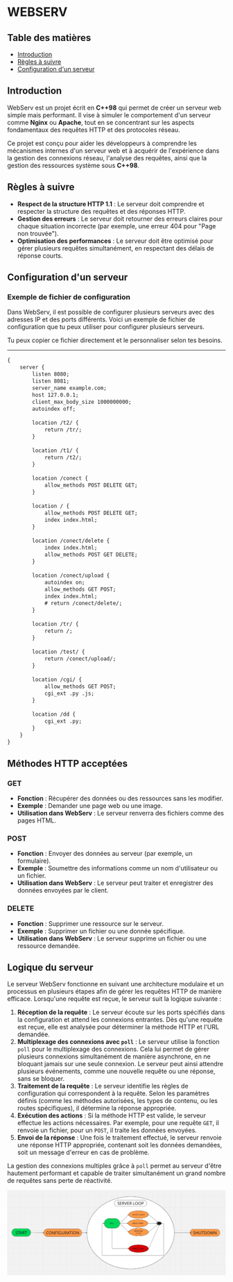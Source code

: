 # WEBSERV

## Table des matières
- [Introduction](#introduction)
- [Règles à suivre](#règles-à-suivre)
- [Configuration d'un serveur](#configuration-dun-serveur)

## Introduction

WebServ est un projet écrit en **C++98** qui permet de créer un serveur web simple mais performant. Il vise à simuler le comportement d'un serveur comme **Nginx** ou **Apache**, tout en se concentrant sur les aspects fondamentaux des requêtes HTTP et des protocoles réseau.

Ce projet est conçu pour aider les développeurs à comprendre les mécanismes internes d'un serveur web et à acquérir de l'expérience dans la gestion des connexions réseau, l'analyse des requêtes, ainsi que la gestion des ressources système sous **C++98**.

## Règles à suivre

- **Respect de la structure HTTP 1.1** : Le serveur doit comprendre et respecter la structure des requêtes et des réponses HTTP.
- **Gestion des erreurs** : Le serveur doit retourner des erreurs claires pour chaque situation incorrecte (par exemple, une erreur 404 pour "Page non trouvée").
- **Optimisation des performances** : Le serveur doit être optimisé pour gérer plusieurs requêtes simultanément, en respectant des délais de réponse courts.


## Configuration d'un serveur

### Exemple de fichier de configuration

Dans WebServ, il est possible de configurer plusieurs serveurs avec des adresses IP et des ports différents. Voici un exemple de fichier de configuration que tu peux utiliser pour configurer plusieurs serveurs.

Tu peux copier ce fichier directement et le personnaliser selon tes besoins.

---

```text
{
	server {
		listen 8080;
		listen 8081;
		server_name example.com;
		host 127.0.0.1;
		client_max_body_size 1000000000;
		autoindex off;

		location /t2/ {
			return /tr/;
		}

		location /t1/ {
			return /t2/;
		}

		location /conect {
			allow_methods POST DELETE GET;
		}

		location / {
			allow_methods POST DELETE GET;
			index index.html;
		}

		location /conect/delete {
			index index.html;
			allow_methods POST GET DELETE;
		}

		location /conect/upload {
			autoindex on;
			allow_methods GET POST;
			index index.html;
			# return /conect/delete/;
		}

		location /tr/ {
			return /;
		}

		location /test/ {
			return /conect/upload/;
		}

		location /cgi/ {
			allow_methods GET POST;
			cgi_ext .py .js;
		}

		location /dd {
			cgi_ext .py;
		}
	}
}

```

## Méthodes HTTP acceptées

### GET
- **Fonction** : Récupérer des données ou des ressources sans les modifier.
- **Exemple** : Demander une page web ou une image.
- **Utilisation dans WebServ** : Le serveur renverra des fichiers comme des pages HTML.

### POST
- **Fonction** : Envoyer des données au serveur (par exemple, un formulaire).
- **Exemple** : Soumettre des informations comme un nom d'utilisateur ou un fichier.
- **Utilisation dans WebServ** : Le serveur peut traiter et enregistrer des données envoyées par le client.

### DELETE
- **Fonction** : Supprimer une ressource sur le serveur.
- **Exemple** : Supprimer un fichier ou une donnée spécifique.
- **Utilisation dans WebServ** : Le serveur supprime un fichier ou une ressource demandée.

## Logique du serveur

Le serveur WebServ fonctionne en suivant une architecture modulaire et un processus en plusieurs étapes afin de gérer les requêtes HTTP de manière efficace. Lorsqu'une requête est reçue, le serveur suit la logique suivante :

1. **Réception de la requête** : Le serveur écoute sur les ports spécifiés dans la configuration et attend les connexions entrantes. Dès qu'une requête est reçue, elle est analysée pour déterminer la méthode HTTP et l'URL demandée.
2. **Multiplexage des connexions avec `poll`** : Le serveur utilise la fonction `poll` pour le multiplexage des connexions. Cela lui permet de gérer plusieurs connexions simultanément de manière asynchrone, en ne bloquant jamais sur une seule connexion. Le serveur peut ainsi attendre plusieurs événements, comme une nouvelle requête ou une réponse, sans se bloquer.
3. **Traitement de la requête** : Le serveur identifie les règles de configuration qui correspondent à la requête. Selon les paramètres définis (comme les méthodes autorisées, les types de contenu, ou les routes spécifiques), il détermine la réponse appropriée.
4. **Exécution des actions** : Si la méthode HTTP est valide, le serveur effectue les actions nécessaires. Par exemple, pour une requête `GET`, il renvoie un fichier, pour un `POST`, il traite les données envoyées.
5. **Envoi de la réponse** : Une fois le traitement effectué, le serveur renvoie une réponse HTTP appropriée, contenant soit les données demandées, soit un message d'erreur en cas de problème.

La gestion des connexions multiples grâce à `poll` permet au serveur d'être hautement performant et capable de traiter simultanément un grand nombre de requêtes sans perte de réactivité.

![Logique du serveur WebServ](./img_readme/schema_webserv.png)

